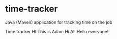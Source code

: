 # time-tracker
Java (Maven) application for tracking time on the job

Time tracker
HI This is Adam
Hi All
Hello everyone!!


